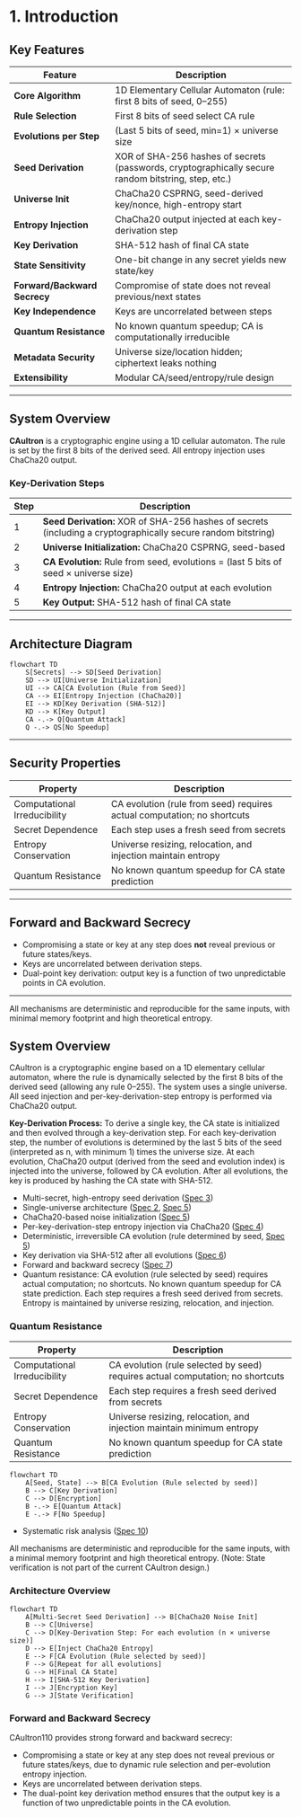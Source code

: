 

# 1. Introduction

## Key Features

| Feature                  | Description                                                                 |
|--------------------------|-----------------------------------------------------------------------------|
| **Core Algorithm**       | 1D Elementary Cellular Automaton (rule: first 8 bits of seed, 0–255)        |
| **Rule Selection**       | First 8 bits of seed select CA rule                                         |
| **Evolutions per Step**  | (Last 5 bits of seed, min=1) × universe size                                |
| **Seed Derivation**      | XOR of SHA-256 hashes of secrets (passwords, cryptographically secure random bitstring, step, etc.)         |
| **Universe Init**        | ChaCha20 CSPRNG, seed-derived key/nonce, high-entropy start                 |
| **Entropy Injection**    | ChaCha20 output injected at each key-derivation step                        |
| **Key Derivation**       | SHA-512 hash of final CA state                                              |
| **State Sensitivity**    | One-bit change in any secret yields new state/key                           |
| **Forward/Backward Secrecy** | Compromise of state does not reveal previous/next states             |
| **Key Independence**     | Keys are uncorrelated between steps                                         |
| **Quantum Resistance**   | No known quantum speedup; CA is computationally irreducible                 |
| **Metadata Security**    | Universe size/location hidden; ciphertext leaks nothing                     |
| **Extensibility**        | Modular CA/seed/entropy/rule design                                         |

---

## System Overview

**CAultron** is a cryptographic engine using a 1D cellular automaton. The rule is set by the first 8 bits of the derived seed. All entropy injection uses ChaCha20 output.

### Key-Derivation Steps

| Step | Description                                                                                 |
|------|---------------------------------------------------------------------------------------------|
| 1    | **Seed Derivation:** XOR of SHA-256 hashes of secrets (including a cryptographically secure random bitstring)                  |
| 2    | **Universe Initialization:** ChaCha20 CSPRNG, seed-based                                    |
| 3    | **CA Evolution:** Rule from seed, evolutions = (last 5 bits of seed × universe size)        |
| 4    | **Entropy Injection:** ChaCha20 output at each evolution                                    |
| 5    | **Key Output:** SHA-512 hash of final CA state                                              |

---

## Architecture Diagram

```mermaid
flowchart TD
    S[Secrets] --> SD[Seed Derivation]
    SD --> UI[Universe Initialization]
    UI --> CA[CA Evolution (Rule from Seed)]
    CA --> EI[Entropy Injection (ChaCha20)]
    EI --> KD[Key Derivation (SHA-512)]
    KD --> K[Key Output]
    CA -.-> Q[Quantum Attack]
    Q -.-> QS[No Speedup]
```

---

## Security Properties

| Property                    | Description |
|-----------------------------|-------------|
| Computational Irreducibility| CA evolution (rule from seed) requires actual computation; no shortcuts |
| Secret Dependence           | Each step uses a fresh seed from secrets |
| Entropy Conservation        | Universe resizing, relocation, and injection maintain entropy |
| Quantum Resistance          | No known quantum speedup for CA state prediction |

---

## Forward and Backward Secrecy

- Compromising a state or key at any step does **not** reveal previous or future states/keys.
- Keys are uncorrelated between derivation steps.
- Dual-point key derivation: output key is a function of two unpredictable points in CA evolution.

---

All mechanisms are deterministic and reproducible for the same inputs, with minimal memory footprint and high theoretical entropy.


## System Overview



CAultron is a cryptographic engine based on a 1D elementary cellular automaton, where the rule is dynamically selected by the first 8 bits of the derived seed (allowing any rule 0–255). The system uses a single universe. All seed injection and per-key-derivation-step entropy is performed via ChaCha20 output.

**Key-Derivation Process:**
To derive a single key, the CA state is initialized and then evolved through a key-derivation step. For each key-derivation step, the number of evolutions is determined by the last 5 bits of the seed (interpreted as n, with minimum 1) times the universe size. At each evolution, ChaCha20 output (derived from the seed and evolution index) is injected into the universe, followed by CA evolution. After all evolutions, the key is produced by hashing the CA state with SHA-512.

- Multi-secret, high-entropy seed derivation ([Spec 3](spec%203%20-%20Seed%20Derivation.md))
- Single-universe architecture ([Spec 2](spec%202%20-%20Data%20Types%20and%20Structure.md), [Spec 5](spec%205%20-%20Universe%20Evolution.md))
- ChaCha20-based noise initialization ([Spec 5](spec%205%20-%20Universe%20Evolution.md))
- Per-key-derivation-step entropy injection via ChaCha20 ([Spec 4](spec%204%20-%20Entropy%20Injection.md))
- Deterministic, irreversible CA evolution (rule determined by seed, [Spec 5](spec%205%20-%20Universe%20Evolution.md))
- Key derivation via SHA-512 after all evolutions ([Spec 6](spec%206%20-%20Key%20Derivation.md))
- Forward and backward secrecy ([Spec 7](spec%207%20-%20Forward%20and%20Backward%20Secrecy.md))
- Quantum resistance: CA evolution (rule selected by seed) requires actual computation; no shortcuts. No known quantum speedup for CA state prediction. Each step requires a fresh seed derived from secrets. Entropy is maintained by universe resizing, relocation, and injection.
### Quantum Resistance

| Property                    | Description |
|-----------------------------|-------------|
| Computational Irreducibility| CA evolution (rule selected by seed) requires actual computation; no shortcuts |
| Secret Dependence           | Each step requires a fresh seed derived from secrets |
| Entropy Conservation        | Universe resizing, relocation, and injection maintain minimum entropy |
| Quantum Resistance          | No known quantum speedup for CA state prediction |

```mermaid
flowchart TD
    A[Seed, State] --> B[CA Evolution (Rule selected by seed)]
    B --> C[Key Derivation]
    C --> D[Encryption]
    B -.-> E[Quantum Attack]
    E -.-> F[No Speedup]
```
- Systematic risk analysis ([Spec 10](spec%2010%20-%20Attack%20Scenarios%20and%20Mitigations.md))


All mechanisms are deterministic and reproducible for the same inputs, with a minimal memory footprint and high theoretical entropy. (Note: State verification is not part of the current CAultron design.)

### Architecture Overview
```mermaid
flowchart TD
    A[Multi-Secret Seed Derivation] --> B[ChaCha20 Noise Init]
    B --> C[Universe]
    C --> D[Key-Derivation Step: For each evolution (n × universe size)]
    D --> E[Inject ChaCha20 Entropy]
    E --> F[CA Evolution (Rule selected by seed)]
    F --> G[Repeat for all evolutions]
    G --> H[Final CA State]
    H --> I[SHA-512 Key Derivation]
    I --> J[Encryption Key]
    G --> J[State Verification]
```




### Forward and Backward Secrecy

CAultron110 provides strong forward and backward secrecy:
- Compromising a state or key at any step does not reveal previous or future states/keys, due to dynamic rule selection and per-evolution entropy injection.
- Keys are uncorrelated between derivation steps.
- The dual-point key derivation method ensures that the output key is a function of two unpredictable points in the CA evolution.
